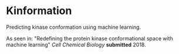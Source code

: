 # Kinformation
Predicting kinase conformation using machine learning. 

As seen in: 
"Redefining the protein kinase conformational space with machine learning" *Cell Chemical Biology* **submitted** 2018. 
